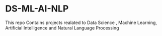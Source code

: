 # DS-ML-AI-NLP
This repo Contains projects realated to Data Science , Machine Learning, Artificial Intelligence and Natural Language Processing
